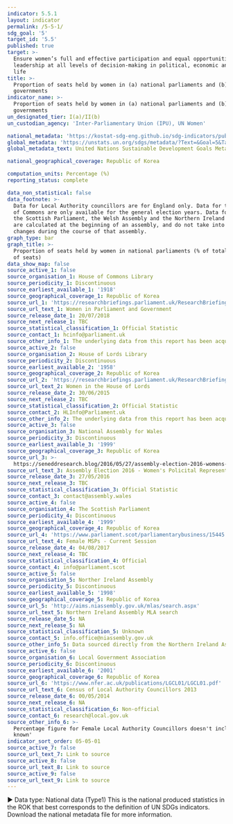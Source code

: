 ```yaml
---
indicator: 5.5.1
layout: indicator
permalink: /5-5-1/
sdg_goal: '5'
target_id: '5.5'
published: true
target: >-
  Ensure women’s full and effective participation and equal opportunities for
  leadership at all levels of decision-making in political, economic and public
  life
title: >-
  Proportion of seats held by women in (a) national parliaments and (b) local
  governments
indicator_name: >-
  Proportion of seats held by women in (a) national parliaments and (b) local
  governments
un_designated_tier: I(a)/II(b)
un_custodian_agency: 'Inter-Parliamentary Union (IPU), UN Women'

national_metadata: 'https://kostat-sdg-eng.github.io/sdg-indicators/public/Metadata-05-05-01_ENG.pdf'
global_metadata: 'https://unstats.un.org/sdgs/metadata/?Text=&Goal=5&Target=5.5'
global_metadata_text: United Nations Sustainable Development Goals Metadata (PDF 4.0 MB)

national_geographical_coverage: Republic of Korea

computation_units: Percentage (%)
reporting_status: complete

data_non_statistical: false
data_footnote: >-
  Data for Local Authority councillors are for England only. Data for the House
  of Commons are only available for the general election years. Data for Both
  the Scottish Parliament, the Welsh Assembly and the Northern Ireland Assembly
  are calculated at the beginning of an assembly, and do not take into account
  changes during the course of that assembly.
graph_type: bar
graph_title: >-
  Proportion of seats held by women in national parliaments (% of total number
  of seats)
data_show_map: false
source_active_1: false
source_organisation_1: House of Commons Library
source_periodicity_1: Discontinuous
source_earliest_available_1: '1918'
source_geographical_coverage_1: Republic of Korea
source_url_1: 'https://researchbriefings.parliament.uk/ResearchBriefing/Summary/SN01250'
source_url_text_1: Women in Parliament and Government
source_release_date_1: 20/07/2018
source_next_release_1: TBC
source_statistical_classification_1: Official Statistic
source_contact_1: hcinfo@parliament.uk
source_other_info_1: The underlying data from this report has been acquired.
source_active_2: false
source_organisation_2: House of Lords Library
source_periodicity_2: Discontinuous
source_earliest_available_2: '1958'
source_geographical_coverage_2: Republic of Korea
source_url_2: 'https://researchbriefings.parliament.uk/ResearchBriefing/Summary/LLN-2015-0017'
source_url_text_2: Women in the House of Lords
source_release_date_2: 30/06/2015
source_next_release_2: TBC
source_statistical_classification_2: Official Statistic
source_contact_2: HLInfo@Parliament.uk
source_other_info_2: The underlying data from this report has been acquired.
source_active_3: false
source_organisation_3: National Assembly for Wales
source_periodicity_3: Discontinuous
source_earliest_available_3: '1999'
source_geographical_coverage_3: Republic of Korea
source_url_3: >-
  https://seneddresearch.blog/2016/05/27/assembly-election-2016-womens-political-representation/
source_url_text_3: Assembly Election 2016 - Women's Policital Representation
source_release_date_3: 27/05/2016
source_next_release_3: TBC
source_statistical_classification_3: Official Statistic
source_contact_3: contact@assembly.wales
source_active_4: false
source_organisation_4: The Scottish Parliament
source_periodicity_4: Discontinuous
source_earliest_available_4: '1999'
source_geographical_coverage_4: Republic of Korea
source_url_4: 'https://www.parliament.scot/parliamentarybusiness/15445.aspx'
source_url_text_4: Female MSPs - Current Session
source_release_date_4: 04/08/2017
source_next_release_4: TBC
source_statistical_classification_4: Official
source_contact_4: info@parliament.scot
source_active_5: false
source_organisation_5: Norther Ireland Assembly
source_periodicity_5: Discontinuous
source_earliest_available_5: '1998'
source_geographical_coverage_5: Republic of Korea
source_url_5: 'http://aims.niassembly.gov.uk/mlas/search.aspx'
source_url_text_5: Northern Ireland Assembly MLA search
source_release_date_5: NA
source_next_release_5: NA
source_statistical_classification_5: Unknown
source_contact_5: info.office@niassembly.gov.uk
source_other_info_5: Data sourced directly from the Northern Ireland Assembly.
source_active_6: false
source_organisation_6: Local Government Association
source_periodicity_6: Discontinuous
source_earliest_available_6: '2001'
source_geographical_coverage_6: Republic of Korea
source_url_6: 'https://www.nfer.ac.uk/publications/LGCL01/LGCL01.pdf'
source_url_text_6: Census of Local Authority Councillors 2013
source_release_date_6: 00/05/2014
source_next_release_6: NA
source_statistical_classification_6: Non-official
source_contact_6: research@local.gov.uk
source_other_info_6: >-
  Percentage figure for Female Local Authority Councillors doesn't include 'Not
  known'
indicator_sort_order: 05-05-01
source_active_7: false
source_url_text_7: Link to source
source_active_8: false
source_url_text_8: Link to source
source_active_9: false
source_url_text_9: Link to source
---
```

▶ Data type: National data (Type1) This is the national produced statistics in the ROK that best corresponds to the definition of UN SDGs indicators. Download the national metadata file for more information.

